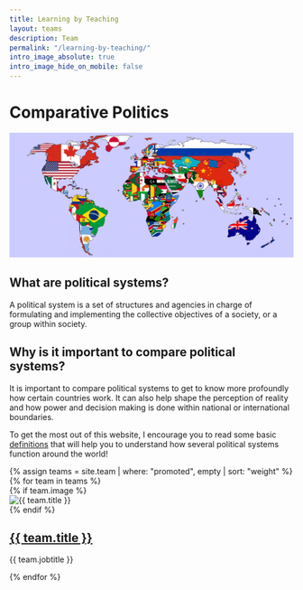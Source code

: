 ```yaml
---
title: Learning by Teaching
layout: teams
description: Team
permalink: "/learning-by-teaching/"
intro_image_absolute: true
intro_image_hide_on_mobile: false
---
```

# Comparative Politics <br>

<img src='/images/world.png' width=600 aligned=right>


## What are political systems? <br>

A political system is a set of structures and agencies in charge of formulating and implementing the collective objectives of a society, or a group within society. 


## Why is it important to compare political systems? <br>

It is important to compare political systems to get to know more profoundly how certain countries work. It can also help shape the perception of reality and how power and decision making is done within national or international boundaries. 

To get the most out of this website, I encourage you to read some basic [definitions](/learning-by-teaching/definitions/) that will help you to understand how several political systems function around the world!

<div>
    <div class="row pt-6 pb-6">
        {% assign teams = site.team | where: "promoted", empty | sort: "weight" %}
        {% for team in teams %}
        <div class="col-12 col-md-4 mb-3">
            <div class="team team-summary">
                {% if team.image %}
                <div class="team-image">
                    <img width="60" height="60" alt="{{ team.title }}" class="img-fluid mb-2" src="{{ team.image | relative_url }}" />
                </div>
                {% endif %}
                <div class="team-meta">
                    <h2 class="team-name"><a href="{{ team.url | relative_url }}">{{ team.title }}</a></h2>
                    <p class="team-description">{{ team.jobtitle }}</p>
                </div>
            </div>
        </div>
        {% endfor %}
    </div>
</div>